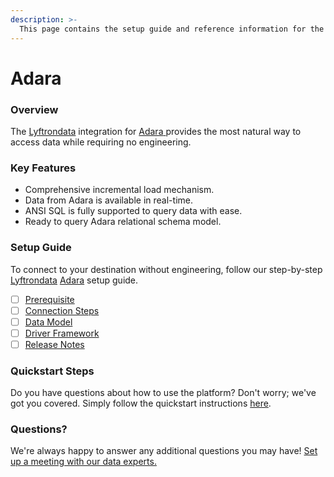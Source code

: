 ```yaml
---
description: >-
  This page contains the setup guide and reference information for the Adara source connector.
---
```


# Adara

### Overview

The [Lyftrondata](https://www.lyftrondata.com/) integration for [Adara](https://www.lyftrondata.com/integration/adara/)[ ](https://www.lyftrondata.com/integration/adara/)provides the most natural way to access data while requiring no engineering.

### Key Features

* Comprehensive incremental load mechanism.
* Data from Adara is available in real-time.&#x20;
* ANSI SQL is fully supported to query data with ease.
* Ready to query Adara relational schema model.

### Setup Guide

To connect to your destination without engineering, follow our step-by-step [Lyftrondata](https://www.lyftrondata.com/)  [Adara](https://www.lyftrondata.com/integration/adara/) setup guide.

* [ ] [Prerequisite](../../marketing-analytics/adara/prerequisite.md)
* [ ] [Connection Steps](../../marketing-analytics/adara/connection-steps.md)
* [ ] [Data Model](../../marketing-analytics/adara/data-model/)
* [ ] [Driver Framework](../../marketing-analytics/adara/driver-framework/)
* [ ] [Release Notes](../../marketing-analytics/adara/release-notes.md)

### Quickstart Steps

Do you have questions about how to use the platform? Don't worry; we've got you covered. Simply follow the quickstart instructions [here](../../../quickstart-steps.md).

### Questions? <a href="#questions" id="questions"></a>

We're always happy to answer any additional questions you may have! [Set up a meeting with our data experts.](https://www.lyftrondata.com/book-a-meeting/)

